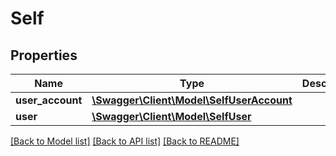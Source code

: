 # Self

## Properties
Name | Type | Description | Notes
------------ | ------------- | ------------- | -------------
**user_account** | [**\Swagger\Client\Model\SelfUserAccount**](SelfUserAccount.md) |  | [optional] 
**user** | [**\Swagger\Client\Model\SelfUser**](SelfUser.md) |  | [optional] 

[[Back to Model list]](../README.md#documentation-for-models) [[Back to API list]](../README.md#documentation-for-api-endpoints) [[Back to README]](../README.md)


